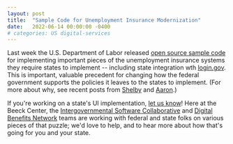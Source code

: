 ```yaml
---
layout: post
title:  "Sample Code for Unemployment Insurance Modernization"
date:   2022-06-14 00:00:00 -0400
# categories: US digital-services
---
```


Last week the U.S. Department of Labor released [open source sample code](https://www.dol.gov/agencies/eta/ui-modernization#sample-code) for implementing important pieces of the unemployment insurance systems they require states to implement -- including state integration wth [login.gov](https://login.gov). This is important, valuable precedent for changing how the federal government supports the policies it leaves to the states to implement. (For more about why, see recent posts from [Shelby](https://civicunrest.com/2022/06/14/the-shift-to-servant-leadership) and [Aaron](https://aaronsnow.net/2022/05/09/sharing-federal-digital-services-with-other-layers-of-government.html).)

If you're working on a state's UI implementation, [let us know](mailto:hi@digitalservice.network)! Here at the Beeck Center, the [Intergovernmental Software Collaborative](https://softwarecollaborative.org) and [Digital Benefits Network](https://beeckcenter.georgetown.edu/projects/digital-benefits-network/) teams are working with federal and state folks on various pieces of that puzzle; we'd love to help, and to hear more about how that's going for you and your state.